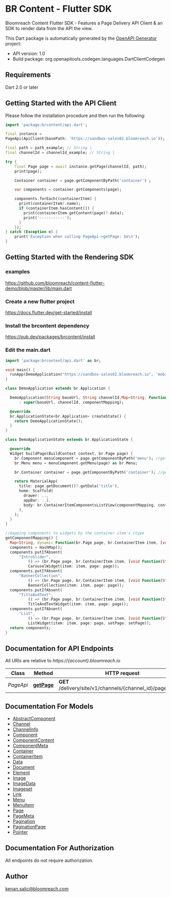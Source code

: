 # BR Content - Flutter SDK
Bloomreach Content Flutter SDK - Features a Page Delivery API Client & an SDK to render data from the API the view.

This Dart package is automatically generated by the [OpenAPI Generator](https://openapi-generator.tech) project:

- API version: 1.0
- Build package: org.openapitools.codegen.languages.DartClientCodegen

## Requirements

Dart 2.0 or later

## Getting Started with the API Client

Please follow the installation procedure and then run the following:

```dart
import 'package:brcontent/api.dart';

final instance =
PageApi(ApiClient(basePath: 'https://sandbox-sales02.bloomreach.io'));

final path = path_example; // String | 
final channelId = channelId_example; // String | 

try {
    final Page page = await instance.getPage(channelId, path);
    print(page);

    Container container = page.getComponentByPath('container') ;

    var components = container.getComponents(page);

    components.forEach((containerItem) {
      print(containerItem!.name);
      if (containerItem.hasContent()) {
        print(containerItem.getContent(page)?.data);
        print('-----------');
      }
    });
} catch (Exception e) {
    print('Exception when calling PageApi->getPage: $e\n');
}

```

## Getting Started with the Rendering SDK

### examples

https://github.com/bloomreach/content-flutter-demo/blob/master/lib/main.dart

### Create a new flutter project

https://docs.flutter.dev/get-started/install

### Install the brcontent dependency

https://pub.dev/packages/brcontent/install

### Edit the main.dart

```dart
import 'package:brcontent/api.dart' as br;

void main() {
  runApp(DemoApplication("https://sandbox-sales02.bloomreach.io", 'mobile-native-demo', getComponentMapping()));
}

class DemoApplication extends br.Application {

  DemoApplication(String baseUrl, String channelId,Map<String, Function(br.Page page, br.ContainerItem item, [void Function(String newPath)? setPage])> componentMapping)
      : super(baseUrl, channelId, componentMapping);

  @override
  br.ApplicationState<br.Application> createState() {
    return DemoApplicationState();
  }
}

class DemoApplicationState extends br.ApplicationState {

  @override
  Widget buildPage(BuildContext context, br.Page page) {
    br.Component menuComponent = page.getComponentByPath('menu'); //get the menu
    br.Menu menu = menuComponent.getMenu(page) as br.Menu;

    br.Container container = page.getComponentByPath('container'); //get a container component by path

    return MaterialApp(
      title: page.getDocument()?.getData('title'),
      home: Scaffold(
        drawer: ..,
        appBar: ..),
        body: br.ContainerItemComponentsListView(componentMapping, container, page, setPage), //this will render eacht container item component in a listview
      ),
    );
  }
}

//mapping components to widgets by the container item's ctype
getComponentMapping() {
  Map<String, dynamic Function(br.Page page, br.ContainerItem item, [void Function(String newPath)? setPage])>
  components = HashMap();
  components.putIfAbsent(
      "IntroSlider",
          () => (br.Page page, br.ContainerItem item, [void Function(String newPath)? setPage]) =>
          CarouselWidget(item: item, page: page));
  components.putIfAbsent(
      "BannerCollection",
          () => (br.Page page, br.ContainerItem item, [void Function(String newPath)? setPage]) =>
          BannerCollection(item: item, page: page));
  components.putIfAbsent(
      "TitleAndText",
          () => (br.Page page, br.ContainerItem item, [void Function(String newPath)? setPage]) =>
          TitleAndTextWidget(item: item, page: page));
  components.putIfAbsent(
      "List",
          () => (br.Page page, br.ContainerItem item, [void Function(String newPath)? setPage]) =>
          ListWidget(item: item, page: page, setPage: setPage));
  return components;
}

```

## Documentation for API Endpoints

All URIs are relative to *https://{account}.bloomreach.io*

Class | Method | HTTP request | Description
------------ | ------------- | ------------- | -------------
*PageApi* | [**getPage**](doc//PageApi.md#getpage) | **GET** /delivery/site/v1/channels/{channel_id}/pages/{path} | Get Page by path


## Documentation For Models

 - [AbstractComponent](doc//AbstractComponent.md)
 - [Channel](doc//Channel.md)
 - [ChannelInfo](doc//ChannelInfo.md)
 - [Component](doc//Component.md)
 - [ComponentContent](doc//ComponentContent.md)
 - [ComponentMeta](doc//ComponentMeta.md)
 - [Container](doc//Container.md)
 - [ContainerItem](doc//ContainerItem.md)
 - [Data](doc//Data.md)
 - [Document](doc//Document.md)
 - [Element](doc//Element.md)
 - [Image](doc//Image.md)
 - [ImageData](doc//ImageData.md)
 - [Imageset](doc//Imageset.md)
 - [Link](doc//Link.md)
 - [Menu](doc//Menu.md)
 - [MenuItem](doc//MenuItem.md)
 - [Page](doc//Page.md)
 - [PageMeta](doc//PageMeta.md)
 - [Pagination](doc//Pagination.md)
 - [PaginationPage](doc//PaginationPage.md)
 - [Pointer](doc//Pointer.md)


## Documentation For Authorization

 All endpoints do not require authorization.


## Author

kenan.salic@bloomreach.com

